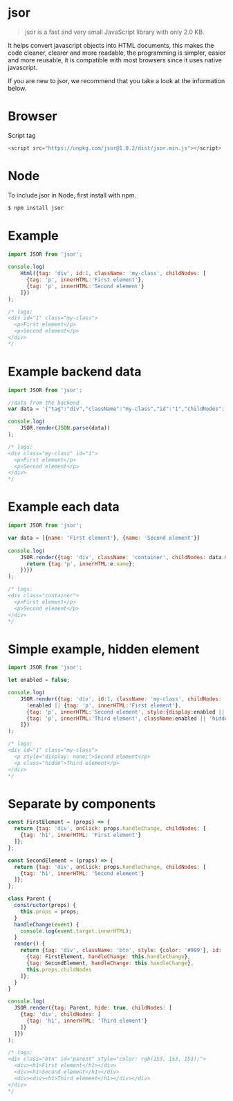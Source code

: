 # jsor

> jsor is a fast and very small JavaScript library with only 2.0 KB.

It helps convert javascript objects into HTML documents, this makes the code cleaner, clearer and more readable, the programming is simpler, easier and more reusable, it is compatible with most browsers since it uses native javascript.

If you are new to jsor, we recommend that you take a look at the information below.

# Browser
Script tag
```javascript
<script src="https://unpkg.com/jsor@1.0.2/dist/jsor.min.js"></script>
```

# Node
To include jsor in Node, first install with npm.
```javascript
$ npm install jsor
```

# Example

```javascript
import JSOR from 'jsor';
 
console.log(
    Html({tag: 'div', id:1, className: 'my-class', childNodes: [
      {tag: 'p', innerHTML:'First element'},
      {tag: 'p', innerHTML:'Second element'}
    ]})
);

/* logs:
<div id="1" class="my-class">
  <p>First element</p>
  <p>Second element</p>
</div>
*/
```

# Example backend data

```javascript
import JSOR from 'jsor';

//data from the backend
var data = '{"tag":"div","className":"my-class","id":"1","childNodes":[{"tag":"p","innerHTML":"First element"},{"tag":"p","innerHTML":"Second element"}]}';

console.log(
    JSOR.render(JSON.parse(data))
);

/* logs:
<div class="my-class" id="1">
  <p>First element</p>
  <p>Second element</p>
</div>
*/
```

# Example each data

```javascript
import JSOR from 'jsor';

var data = [{name: 'First element'}, {name: 'Second element'}]
 
console.log(
    JSOR.render({tag: 'div', className: 'container', childNodes: data.map(function (e) {
      return {tag:'p', innerHTML:e.name};
    })})
);

/* logs:
<div class="container">
  <p>First element</p>
  <p>Second element</p>
</div>
*/
```

# Simple example, hidden element

```javascript
import JSOR from 'jsor';

let enabled = false;

console.log(
    JSOR.render({tag: 'div', id:1, className: 'my-class', childNodes: [
      !enabled || {tag: 'p', innerHTML:'First element'},
      {tag: 'p', innerHTML:'Second element', style:{display:enabled || 'none'}},
      {tag: 'p', innerHTML:'Third element', className:enabled || 'hidde'}
    ]})
);

/* logs:
<div id="1" class="my-class">
  <p style="display: none;">Second element</p>
  <p class="hidde">Third element</p>
</div>
*/
```

# Separate by components

```javascript
const FirstElement = (props) => {
  return {tag: 'div', onClick: props.handleChange, childNodes: [
    {tag: 'h1', innerHTML: 'First element'}
  ]};
};

const SecondElement = (props) => {
  return {tag: 'div', onClick: props.handleChange, childNodes: [
    {tag: 'h1', innerHTML: 'Second element'}
  ]};
};

class Parent {
  constructor(props) {
    this.props = props;
  }
  handleChange(event) {
    console.log(event.target.innerHTML);
  }
  render() {
    return {tag: 'div', className: 'btn', style: {color: '#999'}, id: 'parent', childNodes: [
      {tag: FirstElement, handleChange: this.handleChange},
      {tag: SecondElement, handleChange: this.handleChange},
      this.props.childNodes
    ]};
  }
}

console.log(
  JSOR.render({tag: Parent, hide: true, childNodes: [
    {tag: 'div', childNodes: [
      {tag: 'h1', innerHTML: 'Third element'}
    ]}
  ]})
);

/* logs:
<div class="btn" id="parent" style="color: rgb(153, 153, 153);">
  <div><h1>First element</h1></div>
  <div><h1>Second element</h1></div>
  <div><div><h1>Third element</h1></div></div>
</div>
*/
```